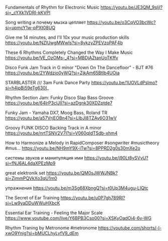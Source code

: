 




Fundamentals of Rhythm for Electronic Music
https://youtu.be/JE3QM_9sljI?si=_cYXk1VDRI-kKVPl

Song writing и почему мызка цепляет
https://youtu.be/o3CqVO3bcWc?si=upmcY1w-pPXt08UQ

Give me 14 minutes, and I'll 10x your music production skills
https://youtu.be/NZlUwgMWwIs?si=8ykzyZPEVzoPAF4b

These 6 Rhythms Completely Changed the Way I Make Music
https://youtu.be/VE_OzOMs-_4?si=MBDjAZtanUoTKffv

Disco Funk Jam Track in G minor "Down On The Dancefloor" - BJT #76
https://youtu.be/2YWdzio0yWQ?si=ZjkAm65BtIb4UOia

STARBLASTER /// 3am Funk Dance Party
https://youtu.be/1UOVLdPslmo?si=h4jpBi59eTg630I_

Rhythm Section Jam: Funky Disco Slap Bass Groove
https://youtu.be/64lrP3clJlI?si=azDgnk30XDZptde7

Funky Jam - Yamaha DX7, Moog Bass, Roland TR
https://youtu.be/a57VrjEOBn4?si=LIbJl8TZAy6O31wV

Groovy FUNK DISCO Backing Track in A minor
https://youtu.be/nrtTSNV2V7I?si=V060qIdTSdb-xhm4

How to Harmonize a Melody in RapidComposer #songwriter #musictheory #mus...
https://youtu.be/NH9mY9X-iTw?si=8PPRD2g0s30mXe2o

системы звуков и манипуляция ими
https://youtu.be/j90Lt8ySVvU?si=fNJ6AL4daXPEzMp9

great elektronik set
https://youtu.be/QM0sJWWJNBk?si=ZjmmPQVkXo3qU1m0

упражнения
https://youtu.be/m3Sg68XbngQ?si=t0Up3M4ugu-LIQtc

The Secret of Ear Training
https://youtu.be/u0P7gh789RI?si=Lw9yaDDuWWuHXbcK

Essential Ear Training - Feeling the Major Scale
https://www.youtube.com/live/Y6BPB3Cso00?si=XSKyOadOi4-6v-WG

Rhythm Traning by Metronome #metronome
https://youtube.com/shorts/-l-xwO9Ynig?si=bMUCLhyLyfV9_dEm